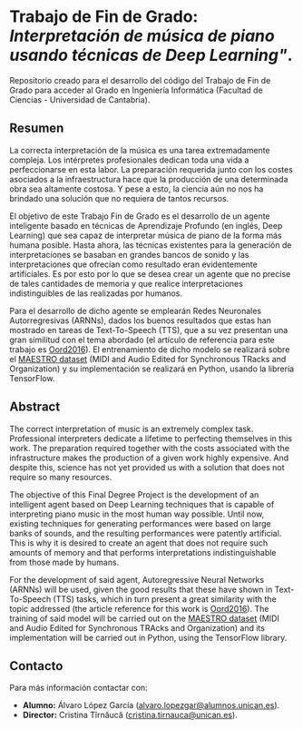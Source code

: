 # Trabajo de Fin de Grado: _Interpretación de música de piano usando técnicas de Deep Learning"_.

Repositorio creado para el desarrollo del código del Trabajo de Fin de Grado para acceder al Grado en Ingeniería 
Informática (Facultad de Ciencias - Universidad de Cantabria).

## Resumen

La correcta interpretación de la música es una tarea extremadamente compleja. Los intérpretes profesionales dedican toda
una vida a perfeccionarse en esta labor. La preparación requerida junto con los costes asociados a la infraestructura 
hace que la producción de una determinada obra sea altamente costosa. Y pese a esto, la ciencia aún no nos ha brindado 
una solución que no requiera de tantos recursos.

El objetivo de este Trabajo Fin de Grado es el desarrollo de un agente inteligente basado en técnicas de Aprendizaje 
Profundo (en inglés, Deep Learning) que sea capaz de interpretar música de piano de la forma más humana posible. Hasta 
ahora, las técnicas existentes para la generación de interpretaciones se basaban en grandes bancos de sonido y las 
interpretaciones que ofrecían como resultado eran evidentemente artificiales. Es por esto por lo que se desea crear un 
agente que no precise de tales cantidades de memoria y que realice interpretaciones indistinguibles de las realizadas 
por humanos.

Para el desarrollo de dicho agente se emplearán Redes Neuronales Autorregresivas (ARNNs), dados los buenos resultados 
que estas han mostrado en tareas de Text-To-Speech (TTS), que a su vez presentan una gran similitud con el tema abordado 
(el artículo de referencia para este trabajo es [Oord2016](https://arxiv.org/abs/1609.03499)). El entrenamiento de dicho 
modelo se realizará sobre el [MAESTRO dataset](https://magenta.tensorflow.org/datasets/maestro) (MIDI and Audio Edited 
for Synchronous TRacks and Organization) y su implementación se realizará en Python, usando la librería TensorFlow.

## Abstract

The correct interpretation of music is an extremely complex task. Professional interpreters dedicate a lifetime to 
perfecting themselves in this work. The preparation required together with the costs associated with the infrastructure 
makes the production of a given work highly expensive. And despite this, science has not yet provided us with a solution 
that does not require so many resources.

The objective of this Final Degree Project is the development of an intelligent agent based on Deep Learning techniques 
that is capable of interpreting piano music in the most human way possible. Until now, existing techniques for 
generating performances were based on large banks of sounds, and the resulting performances were patently artificial. 
This is why it is desired to create an agent that does not require such amounts of memory and that performs 
interpretations indistinguishable from those made by humans.

For the development of said agent, Autoregressive Neural Networks (ARNNs) will be used, given the good results that 
these have shown in Text-To-Speech (TTS) tasks, which in turn present a great similarity with the topic addressed (the 
article reference for this work is [Oord2016](https://arxiv.org/abs/1609.03499)). The training of said model will be 
carried out on the [MAESTRO dataset](https://magenta.tensorflow.org/datasets/maestro) (MIDI and Audio Edited for 
Synchronous TRAcks and Organization) and its implementation will be carried out in Python, using the TensorFlow library.

## Contacto

Para más información contactar con:
* **Alumno:** Álvaro López García ([alvaro.lopezgar@alumnos.unican.es](mailto:alvaro.lopezgar@alumnos.unican.es)).
* **Director:** Cristina Tîrnăucă ([cristina.tirnauca@unican.es](mailto:cristina.tirnauca@unican.es)).